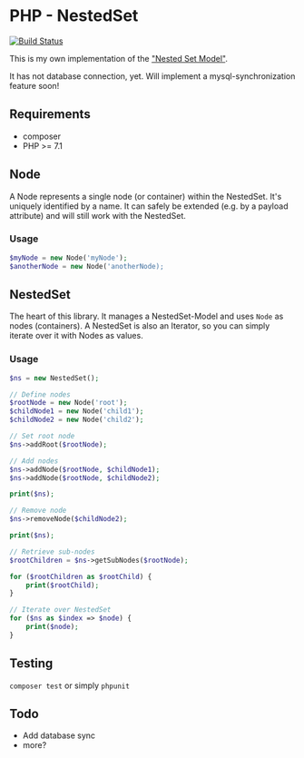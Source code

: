 # PHP - NestedSet

[![Build Status](https://travis-ci.com/marco-kretz/php-nested-set.svg?branch=master)](https://travis-ci.com/marco-kretz/php-nested-set)

This is my own implementation of the ["Nested Set Model"](https://en.wikipedia.org/wiki/Nested_set_model).

It has not database connection, yet. Will implement a mysql-synchronization feature soon!

## Requirements

- composer
- PHP >= 7.1

## Node

A Node represents a single node (or container) within the NestedSet. It's uniquely identified by a name.
It can safely be extended (e.g. by a payload attribute) and will still work with the NestedSet.

### Usage

```php
$myNode = new Node('myNode');
$anotherNode = new Node('anotherNode);
```

## NestedSet

The heart of this library. It manages a NestedSet-Model and uses `Node` as nodes (containers).
A NestedSet is also an Iterator, so you can simply iterate over it with Nodes as values.

### Usage

```PHP
$ns = new NestedSet();

// Define nodes
$rootNode = new Node('root');
$childNode1 = new Node('child1');
$childNode2 = new Node('child2');

// Set root node
$ns->addRoot($rootNode);

// Add nodes
$ns->addNode($rootNode, $childNode1);
$ns->addNode($rootNode, $childNode2);

print($ns);

// Remove node
$ns->removeNode($childNode2);

print($ns);

// Retrieve sub-nodes
$rootChildren = $ns->getSubNodes($rootNode);

for ($rootChildren as $rootChild) {
    print($rootChild);
}

// Iterate over NestedSet
for ($ns as $index => $node) {
    print($node);
}
```

## Testing

`composer test` or simply `phpunit`

## Todo

- Add database sync
- more?

